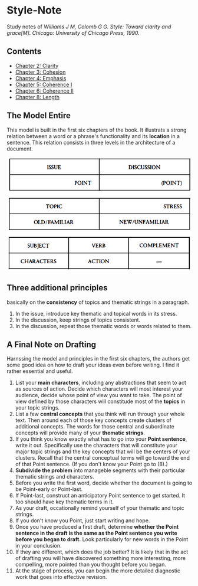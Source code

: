 # Style-Note
Study notes of *Williams J M, Colomb G G. Style: Toward clarity and grace[M]. Chicago: University of Chicago Press, 1990.*


## Contents
- [Chapter 2: Clarity](02-Clarity.md)
- [Chapter 3: Cohesion](03-Cohesion.md)
- [Chapter 4: Emphasis](04-Emphasis.md)
- [Chapter 5: Coherence I](05-Coherence-I.md)
- [Chapter 6: Coherence II](06-Coherence-II.md)
- [Chapter 8: Length](08-Length.md)

## The Model Entire
This model is built in the first six chapters of the book. It illustrats a strong relation between a word or a phrase's functionality and its **location** in a sentence. This relation consists in three levels in the architecture of a document.

![](img/model-entire.bmp)

## Three additional principles
basically on the **consistency** of topics and thematic strings in a paragraph.

1. In the issue, introduce key thematic and topical words in its stress.
2. In the discussion, keep strings of topics consistent.
3. In the discussion, repeat those thematic words or words related to them.


## A Final Note on Drafting
Harnssing the model and principles in the first six chapters, the authors get some good idea on how to draft your ideas even before writing. I find it rather essential and useful.

1. List your **main characters**, including any abstractions that seem to act as sources of action. Decide which characters will most interest your audience, decide whose point of view you want to take. The point of view defined by those characters will constitude most of the **topics** in your topic strings.
2. List a few **central concepts** that you think will run through your whole text. Then around each of those key concepts create clusters of additional concepts. The words for those central and subordinate concepts will provide many of your **thematic strings**.
3. If you think you know exactly what has to go into your **Point sentence**, write it out. Specifically use the characters that will constitute your major topic strings and the key concepts that will be the centers of your clusters. Recall that the central conceptual terms will go toward the end of that Point sentence. (If you don't know your Point go to (8).)
4. **Subdivide the problem** into manageble segments with their particular thematic strings and characters.
5. Before you write the first word, decide whether the document is going to be Point-early or Point-last.
6. If Point-last, construct an anticipatory Point sentence to get started. It too should have key thematic terms in it.
7. As your draft, occationally remind yourself of your thematic and topic strings.
8. If you don't know you Point, just start writing and hope.
9. Once you have produced a first draft, determine **whether the Point sentence in the draft is the same as the Point sentence you write before you began to draft.** Look particularly for new words in the Point in your conclusion.
10. If they are different, which does the job better? It is likely that in the act of drafting you will have discovered something more interesting, more compelling, more pointed than you thought before you began.
11. At the stage of process, you can begin the more detailed diagnostic work that goes into effective revision.
